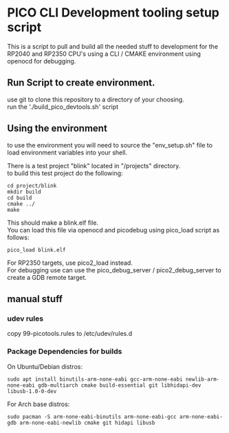# PICO CLI Development tooling setup script

This is a script to pull and build all the needed stuff to development for the RP2040 and RP2350 CPU's using a CLI / CMAKE environment using openocd for debugging.


## Run Script to create environment.
use git to clone this repository to a directory of your choosing.   
run the './build_pico_devtools.sh' script   

## Using the environment
to use the environment you will need to source the "env_setup.sh" file to load environment variables into your shell.    

There is a test project "blink" located in "/projects" directory.   
to build this test project do the following:   
```
cd project/blink
mkdir build
cd build
cmake ../
make
```
This should make a blink.elf file.   
You can load this file via openocd and picodebug using pico_load script as follows:   
```
pico_load blink.elf
```
For RP2350 targets, use pico2_load instead.  
For debugging use can use the pico_debug_server / pico2_debug_server to create a GDB remote target.


## manual stuff

### udev rules
copy 99-picotools.rules to /etc/udev/rules.d  

### Package Dependencies for builds

On Ubuntu/Debian distros:
```
sudo apt install binutils-arm-none-eabi gcc-arm-none-eabi newlib-arm-none-eabi gdb-multiarch cmake build-essential git libhidapi-dev libusb-1.0-0-dev
```  
For Arch base distros:    
```
sudo pacman -S arm-none-eabi-binutils arm-none-eabi-gcc arm-none-eabi-gdb arm-none-eabi-newlib cmake git hidapi libusb
```

